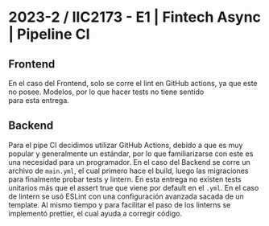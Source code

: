 # 2023-2 / IIC2173 - E1 | Fintech Async | Pipeline CI

## Frontend

En el caso del Frontend, solo se corre el lint en GitHub actions, ya que este no posee. Modelos, por lo que hacer tests no tiene sentido para esta entrega.

## Backend

Para  el pipe CI decidimos utilizar GitHub Actions, debido a que es muy popular y generalmente un estándar, por lo que familiarizarse con este es una necesidad para un programador. 
En el caso del Backend se corre un archivo de `main.yml`, el cual primero hace el build, luego las migraciones para finalmente probar tests y lintern. En esta entrega no existen tests unitarios más que el assert true que viene por default en el `.yml`. En el caso de lintern se usó ESLint con una configuración avanzada sacada de un template.
Al mismo tiempo y para facilitar el paso de los linterns se implementó prettier, el cual ayuda a corregir código.
